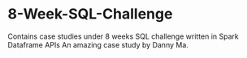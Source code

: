 # 8-Week-SQL-Challenge
Contains case studies under 8 weeks SQL challenge written in Spark Dataframe APIs
An amazing case study by Danny Ma.
